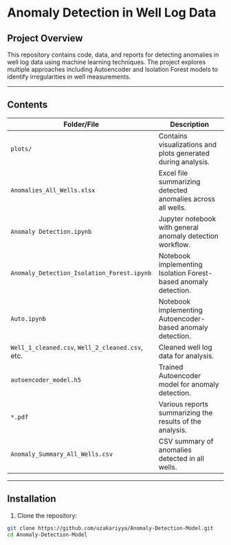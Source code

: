 # Anomaly Detection in Well Log Data

## Project Overview
This repository contains code, data, and reports for detecting anomalies in well log data using machine learning techniques. The project explores multiple approaches including Autoencoder and Isolation Forest models to identify irregularities in well measurements.

---

## Contents

| Folder/File | Description |
|------------|-------------|
| `plots/` | Contains visualizations and plots generated during analysis. |
| `Anomalies_All_Wells.xlsx` | Excel file summarizing detected anomalies across all wells. |
| `Anomaly Detection.ipynb` | Jupyter notebook with general anomaly detection workflow. |
| `Anomaly_Detection_Isolation_Forest.ipynb` | Notebook implementing Isolation Forest-based anomaly detection. |
| `Auto.ipynb` | Notebook implementing Autoencoder-based anomaly detection. |
| `Well_1_cleaned.csv`, `Well_2_cleaned.csv`, etc. | Cleaned well log data for analysis. |
| `autoencoder_model.h5` | Trained Autoencoder model for anomaly detection. |
| `*.pdf` | Various reports summarizing the results of the analysis. |
| `Anomaly_Summary_All_Wells.csv` | CSV summary of anomalies detected in all wells. |

---

## Installation

1. Clone the repository:

```bash
git clone https://github.com/uzakariyya/Anomaly-Detection-Model.git
cd Anomaly-Detection-Model
